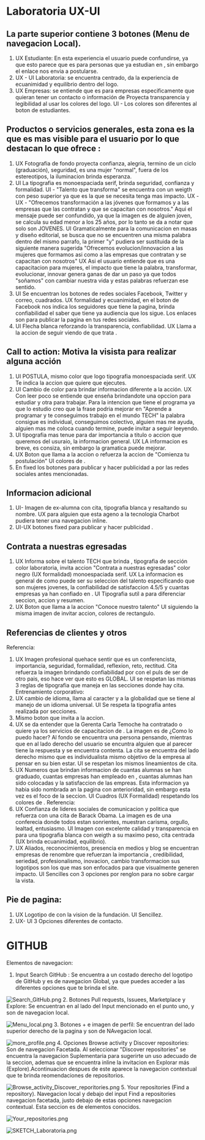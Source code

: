 # Laboratoria UX-UI
## La parte superior contiene 3 botones (Menu de navegacion Local).
1. UX Estudiante: En esta experiencia el usuario puede confundirse, ya que esto parece que es para personas que ya estudian en <Laboratoria>, sin embargo el enlace nos envia a postularse.
2. UX - UI Laboratoria: se encuentra centrado, da la experiencia de ecuanimidad y equilibrio dentro del logo.
3. UX Empresas: se entiende que es para empresas especificamente que quieran tener un contacto o información de <Laboratoria> Proyecta transparencia y legibilidad al usar los colores del logo. UI - Los colores son diferentes al boton de estudiantes.

## Productos o servicios generales, esta zona es la que es mas visible para el usuario por lo que destacan lo que ofrece <Laboratoria>:
1. UX Fotografia de fondo proyecta confianza, alegria, termino de un ciclo (graduación), seguridad, es una mujer "normal", fuera de los estereotipos, la iluminacion brinda esperanza.
2. UI La tipografia es monoespaciada serif, brinda seguridad, confianza y formalidad.
  UI - "Talento que transforma" se encuentra con un weigth con peso superior ya que es la que se necesita tenga mas impacto. UX -  
  UX - "Ofrecemos transformación a las jóvenes que formamos y a las empresas que las contratan y que se capacitan con nosotros." Aqui el mensaje puede ser confundido, ya que la imagen es de alguien joven, se calcula su edad menor a los 25 años, por lo tanto se da a notar que solo son JOVENES. UI Gramaticalmente para la comunicacion en masas y diseño editorial, se busca que no se encuentren una misma palabra dentro del mismo parrafo, la primer "y" pudiera ser sustituida de la siguiente manera sugerida "Ofrecemos evolucion/innovacion a las mujeres que formamos asi como a las empresas que contratan y se capacitan con nosotros" UX Asi el usuario entiende que es una capacitacion para mujeres, el impacto que tiene la palabra, transformar, evolucionar, innovar genera ganas de dar un paso ya que todos "soñamos" con cambiar nuestra vida y estas palabras refuerzan ese sentido.
3. UI Se encuentran los botones de redes sociales Facebook, Twitter y correo, cuadrados.
  UX formalidad y ecuanimidad, en el boton de Facebook nos indica los seguidores que tiene la pagina, brinda confiabilidad el saber que tiene ya audiencia que los sigue. Los enlaces son para publicar la pagina en tus redes sociales.
4. UI  Flecha blanca reforzando la transparencia, confiabilidad. UX Llama a la accion de seguir viendo de que trata <Laboratoria>.

## Call to action: Motiva la visista para realizar alguna acción
1. UI POSTULA, mismo color que logo <Laboratoria> tipografia monoespaciada serif. UX Te indica la accion que quiere que ejecutes.
2. UI Cambio de color para brindar informacion diferente a la acción. UX Con leer poco se entiende que enseña <Laboratoria> brindandote una opccion para estudiar y otra para trabajar. Para la intencion que tiene el programa ya que lo estudio creo que la frase podria mejorar en "Aprende a programar y te conseguimos trabajo en el mundo TECH" la palabra consigue es individual, conseguimos colectivo, alguien mas me ayuda, alguien mas me coloca cuando termine, puede invitar a seguir leeyendo.
3. UI tipografia mas tenue para dar importancia a titulo o accion que queremos del usuraio, la informacion general. UX LA informacion es breve, es consiza, sin embargo la gramatica puede mejorar.
4. UX Boton que llama a la accion o refuerza la accion de "Comienza tu postulación" UI colores de <Laboratoria>.
5. En fixed los botones para publicar y hacer publicidad a <Laboratoria> por las redes sociales antes mencionadas.

## Informacion adicional
1. UI- Imagen de ex-alumna con cita, tipografia blanca y resaltando su nombre. UX para alguien que esta ageno a la tecnologia Charbot pudiera tener una navegacion inline.
2. UI-UX botones fixed para publicar y hacer publicidad .

## Contrata a nuestras egresadas
1. UX Informa sobre el talento TECH que brinda <Laboratoria>, tipografia de sección color laboratoria, invita accion "Contrata a nuestras egresadas" color negro (UX formalidad) monoespaciada serif. UX La informacion es general de como puede ser su seleccion  del talento especificando que son mujeres jovenes, la confiabilidad de satisfaccion 4.5/5 y cuantas empresas ya han confiado en <Laboratoria>. UI Tipografia sutil a para diferenciar seccion, accion y resumen.
2. UX Boton que llama a la accion "Conoce nuestro talento" UI siguiendo la misma imagen de invitar accion, colores de <Laboratoria> rectangulo.

## Referencias de clientes y otros
Referencia:
1. UX Imagen profesional quehace sentir que es un conferencista, importancia, seguridad,  formalidad, reflexion, reto, rectitud. Cita refuerza la imagen brindando confiabilidad por <Laboratoria> con el puls de ser de otro pais, eso hace ver que esto es GLOBAL. UI se respetan las mismas 3 reglas de tipografia que maneja en las secciones donde hay cita.
Entrenamiento corporativo:
1. UX cambio de idioma, llama al caracter y a la globalidad que se tiene al manejo de un idioma universal. UI Se respeta la tipografia antes realizada por secciones.
2. Mismo boton que invita a la accion.
3. UX se da entender que la Gerenta Carla Temoche ha contratado o quiere ya los servicios de capacitacion de <Laboratoria>. La imagen es de ¿Como lo puedo hacer? Al fondo se encuentra una persona pensando, mientras que en al lado derecho del usuario se encuntra alguien que al parecer tiene la respuesta y se encuentra contenta. La cita se encuentra del lado derecho mismo que es individualista mismo objetivo de la empresa al pensar en su bien estar. UI se respetan los mismos lineamientos de cita.
4. UX Numeros que brindan informacion de cuantas alumnas se han graduado, cuantas empresas han empleado en <Laboratoria>, cuantas alumnas han sido colocadas y la satisfaccion de las empreas. Esta informacion ya habia sido nombrada an la pagina con anterioridad, sin embargo esta vez es el foco de la seccion. UI Cuadros (UX Formalidad) respetando los colores de <Laboratoria>.
Referencia:
1. UX Confianza de lideres sociales de comunicacion y politica que refuerza con una cita de Barack Obama. La imagen es de una conferecia donde todos estan sonrientes, muestran carisma, orgullo, lealtad, entusiasmo. UI Imagen con excelente calidad y transparencia en para una tipografia blanca con weigth a su maximo peso, cita centrada (UX brinda ecuanimidad, equilibrio).
2. UX Aliados, reconocimientos, presencia en medios y blog se encuentran empresas de renombre que refuerzan la importancia , credibilidad, seriedad, profesionalismo, inovacion, cambio transformacion sus logotipos son los que mas son enfocados para que visualmente generen impacto. UI Sencilles con 3 opciones por renglon para no sobre cargar la vista.

## Pie de pagina:
1. UX Logotipo de <Laboratoria> con la vision de la fundación. UI Sencillez.
2. UX- UI 3 Opciones diferentes de contacto.


# GITHUB

Elementos de navegacion:
1. Input Search GitHub : Se encuentra a un costado derecho del logotipo de GitHub y es de navegacion Global, ya que puedes acceder a las diferentes opciones que te brinda el site.

![Search_GitHub.png](assets\images\Search_GitHub.png)
2. Botones Pull requests, Issuees, Marketplace y Explore: Se encuentran en al lado del Input mencionado en el punto uno, y son de navegacion local.

![Menu_local.png](assets\images\Menu_local.png)
3. Botones + e imagen de perfil: Se encuentran del lado superior derecho de la pagina y son de NAvegacion local.

![more_profile.png](assets\images\more_profile.png)
4. Opciones Browse activity y Discover repositories: Son de navegacion Facetada. Al seleccionar "Discover repositories" se encuentra la navegacion Suplementaria para sugerirte un uso adecuado de la seccion, ademas que se encuentra inline la invitacion en Explorar más (Explore).Acontinuacion despues de este aparece la navegacion contextual que te brinda reomendaciones de repositorios.

![Browse_activity_Discover_reporitories.png](assets\images\Browse_activity_Discover_reporitories.png)
5. Your repositories (Find a repository). Navegacion local y debajo del input Find a repositories navegacion facetada, justo debajo de estas opciones navegacion contextual. Esta seccion es de elementos conocidos.

![Your_repositories.png](assets\images\Your_repositories.png)


![SKETCH_Laboratoria.png](assets\images\SKETCH_Laboratoria.png)

